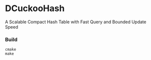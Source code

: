 # DCuckooHash

A Scalable Compact Hash Table with Fast Query and Bounded Update Speed

### Build
```
cmake
make
```
